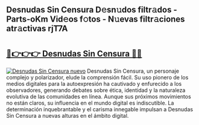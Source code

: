 ## Desnudas Sin Censura D𝚎sn𝚞dos filtr𝚊dos - Parts-oKm Vid𝚎os f𝚘tos - N𝚞evas filtr𝚊ciones atr𝚊ctivas rjT7A

# <h2><a href="http://mb1jx23.tromn.icu/?c=Desnudas+Sin+Censura">🔗👉👉👉 Desnudas Sin Censura 🔗🔗</a></h2>

[![Desnudas Sin Censura nuevo](https://i.imgur.com/pEAQMta.gif)](http://mb1jx23.tromn.icu/?c=Desnudas+Sin+Censura)
Desnudas Sin Censura, un personaje complejo y polarizador, elude la comprensión fácil. Su uso pionero de los medios digitales para la autoexpresión ha cautivado y enfurecido a los observadores, generando debates sobre ética, identidad y la naturaleza evolutiva de las comunidades en línea. Aunque sus próximos movimientos no están claros, su influencia en el mundo digital es indiscutible. La determinación inquebrantable y el carisma innegable impulsan a Desnudas Sin Censura a nuevas alturas en el ámbito digital.
